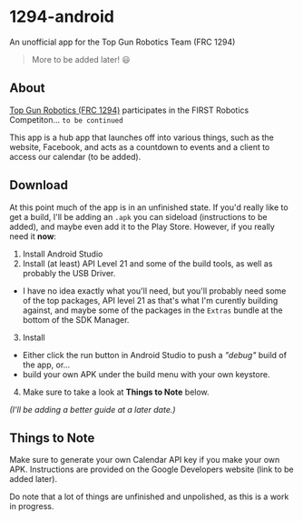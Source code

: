 1294-android
============

An unofficial app for the Top Gun Robotics Team (FRC 1294)

> More to be added later! :smiley:

## About

[Top Gun Robotics (FRC 1294)](http://www.team1294.org/) participates in the FIRST Robotics Competiton... `to be continued`

This app is a hub app that launches off into various things, such as the website, Facebook, and acts as a countdown to events and a client to access our calendar (to be added).

## Download

At this point much of the app is in an unfinished state. If you'd really like to get a build, I'll be adding an `.apk` you can sideload (instructions to be added), and maybe even add it to the Play Store. However, if you really need it **now**:

1. Install Android Studio
2. Install (at least) API Level 21 and some of the build tools, as well as probably the USB Driver.
  - I have no idea exactly what you'll need, but you'll probably need some of the top packages, API level 21 as that's what I'm curently building against, and maybe some of the packages in the `Extras` bundle at the bottom of the SDK Manager.
3. Install
  - Either click the run button in Android Studio to push a _"debug"_ build of the app, or...
  - build your own APK under the build menu with your own keystore.
4. Make sure to take a look at **Things to Note** below.

_(I'll be adding a better guide at a later date.)_

## Things to Note

Make sure to generate your own Calendar API key if you make your own APK. Instructions are provided on the Google Developers website (link to be added later).

Do note that a lot of things are unfinished and unpolished, as this is a work in progress.

